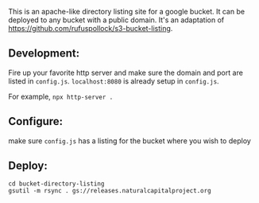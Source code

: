 This is an apache-like directory listing site for a google bucket. It can be deployed to any bucket with a public domain.  It's an adaptation of https://github.com/rufuspollock/s3-bucket-listing.  

## Development:
Fire up your favorite http server and make sure the domain and port are listed in `config.js`.  `localhost:8080` is already setup in `config.js`.

For example, `npx http-server .`

## Configure:  
make sure `config.js` has a listing for the bucket where you wish to deploy

## Deploy: 
`cd bucket-directory-listing`  
`gsutil -m rsync . gs://releases.naturalcapitalproject.org`
